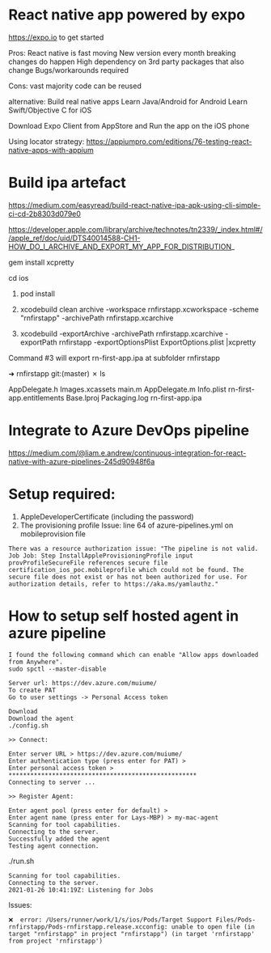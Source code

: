 # React native app powered by expo 

https://expo.io to get started

Pros:
React native is fast moving
New version every month
breaking changes do happen
High dependency on 3rd party packages that also change
Bugs/workarounds required

Cons:
vast majority code can be reused

alternative:
Build real native apps
Learn Java/Android for Android
Learn Swift/Objective C for iOS

Download Expo Client from AppStore
and Run the app on the iOS phone

Using locator strategy:
https://appiumpro.com/editions/76-testing-react-native-apps-with-appium

# Build ipa artefact
https://medium.com/easyread/build-react-native-ipa-apk-using-cli-simple-ci-cd-2b8303d079e0

https://developer.apple.com/library/archive/technotes/tn2339/_index.html#//apple_ref/doc/uid/DTS40014588-CH1-HOW_DO_I_ARCHIVE_AND_EXPORT_MY_APP_FOR_DISTRIBUTION_

gem install xcpretty

cd ios
1. pod install
2. xcodebuild clean archive -workspace rnfirstapp.xcworkspace -scheme "rnfirstapp" -archivePath rnfirstapp.xcarchive
     
3. xcodebuild -exportArchive -archivePath rnfirstapp.xcarchive -exportPath rnfirstapp -exportOptionsPlist ExportOptions.plist |xcpretty

Command #3 will export rn-first-app.ipa at subfolder rnfirstapp 

➜  rnfirstapp git:(master) ✗ ls

AppDelegate.h             Images.xcassets           main.m
AppDelegate.m             Info.plist                rn-first-app.entitlements
Base.lproj                Packaging.log             rn-first-app.ipa
# Integrate to Azure DevOps pipeline
https://medium.com/@liam.e.andrew/continuous-integration-for-react-native-with-azure-pipelines-245d90948f6a

# Setup required:
1. AppleDeveloperCertificate (including the password) 
2. The provisioning profile
Issue: line 64 of azure-pipelines.yml on mobileprovision file
```
There was a resource authorization issue: "The pipeline is not valid. Job Job: Step InstallAppleProvisioningProfile input provProfileSecureFile references secure file certification_ios_poc.mobileprofile which could not be found. The secure file does not exist or has not been authorized for use. For authorization details, refer to https://aka.ms/yamlauthz."
```
# How to setup self hosted agent in azure pipeline
```
I found the following command which can enable "Allow apps downloaded from Anywhere".
sudo spctl --master-disable

Server url: https://dev.azure.com/muiume/
To create PAT
Go to user settings -> Personal Access token
```

```
Download 
Download the agent
./config.sh

>> Connect:

Enter server URL > https://dev.azure.com/muiume/
Enter authentication type (press enter for PAT) > 
Enter personal access token > ****************************************************
Connecting to server ...

>> Register Agent:

Enter agent pool (press enter for default) > 
Enter agent name (press enter for Lays-MBP) > my-mac-agent
Scanning for tool capabilities.
Connecting to the server.
Successfully added the agent
Testing agent connection.
```

./run.sh
```
Scanning for tool capabilities.
Connecting to the server.
2021-01-26 10:41:19Z: Listening for Jobs
```

Issues:
```
❌  error: /Users/runner/work/1/s/ios/Pods/Target Support Files/Pods-rnfirstapp/Pods-rnfirstapp.release.xcconfig: unable to open file (in target "rnfirstapp" in project "rnfirstapp") (in target 'rnfirstapp' from project 'rnfirstapp')


```